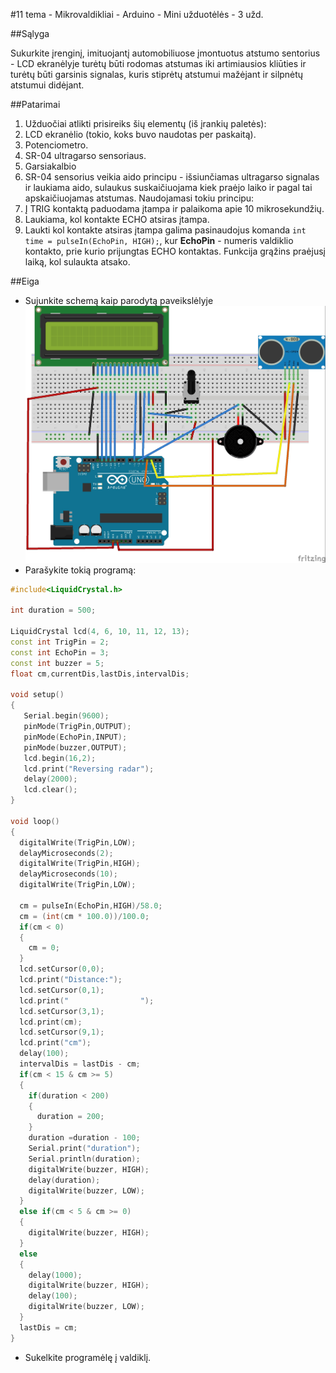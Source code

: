 ﻿#11 tema - Mikrovaldikliai - Arduino - Mini užduotėlės - 3 užd.

##Sąlyga

Sukurkite įrenginį, imituojantį automobiliuose įmontuotus atstumo sentorius - LCD ekranėlyje turėtų būti rodomas atstumas iki artimiausios kliūties ir turėtų būti garsinis signalas, kuris stiprėtų atstumui mažėjant ir silpnėtų atstumui didėjant.

##Patarimai

1. Užduočiai atlikti prisireiks šių elementų (iš įrankių paletės):
  1. LCD ekranėlio (tokio, koks buvo naudotas per paskaitą).
  2. Potenciometro.
  3. SR-04 ultragarso sensoriaus.
  4. Garsiakalbio
2. SR-04 sensorius veikia aido principu - išsiunčiamas ultragarso signalas ir laukiama aido, sulaukus suskaičiuojama kiek praėjo laiko ir pagal tai apskaičiuojamas atstumas. Naudojamasi tokiu principu:
  1. Į TRIG kontaktą paduodama įtampa ir palaikoma apie 10 mikrosekundžių.
  2. Laukiama, kol kontakte ECHO atsiras įtampa.
3. Laukti kol kontakte atsiras įtampa galima pasinaudojus komanda `int time = pulseIn(EchoPin, HIGH);`, kur **EchoPin** - numeris valdiklio kontakto, prie kurio prijungtas ECHO kontaktas. Funkcija grąžins praėjusį laiką, kol sulaukta atsako.

##Eiga

- Sujunkite schemą kaip parodytą paveikslėlyje 
![schema](https://raw.githubusercontent.com/niku-live/jpvs2015/master/11%20tema%20-%20Micro%20-%20Arduino/Mini%20Problems/Vol11Ex3/circuit/Vol11Ex3_pict.jpg)
- Parašykite tokią programą:
```cpp
#include<LiquidCrystal.h>  

int duration = 500;

LiquidCrystal lcd(4, 6, 10, 11, 12, 13); 
const int TrigPin = 2;
const int EchoPin = 3;
const int buzzer = 5;
float cm,currentDis,lastDis,intervalDis;

void setup()
{
   Serial.begin(9600); 
   pinMode(TrigPin,OUTPUT);
   pinMode(EchoPin,INPUT);
   pinMode(buzzer,OUTPUT);
   lcd.begin(16,2);  
   lcd.print("Reversing radar");  
   delay(2000);  
   lcd.clear();
}

void loop()
{
  digitalWrite(TrigPin,LOW);
  delayMicroseconds(2);
  digitalWrite(TrigPin,HIGH);
  delayMicroseconds(10);
  digitalWrite(TrigPin,LOW);
	
  cm = pulseIn(EchoPin,HIGH)/58.0;  
  cm = (int(cm * 100.0))/100.0;
  if(cm < 0)
  {
    cm = 0;
  }
  lcd.setCursor(0,0);  
  lcd.print("Distance:");
  lcd.setCursor(0,1);  
  lcd.print("                ");
  lcd.setCursor(3,1);  
  lcd.print(cm);  
  lcd.setCursor(9,1);
  lcd.print("cm");
  delay(100);
  intervalDis = lastDis - cm;
  if(cm < 15 & cm >= 5)
  {
    if(duration < 200)
    {
      duration = 200;
    }
    duration =duration - 100;
    Serial.print("duration");
    Serial.println(duration);
    digitalWrite(buzzer, HIGH);
    delay(duration);
    digitalWrite(buzzer, LOW);
  }
  else if(cm < 5 & cm >= 0)
  {
    digitalWrite(buzzer, HIGH);
  }
  else
  {
    delay(1000);
    digitalWrite(buzzer, HIGH);
    delay(100);
    digitalWrite(buzzer, LOW);
  }
  lastDis = cm;
}
```
- Sukelkite programėlę į valdiklį.
